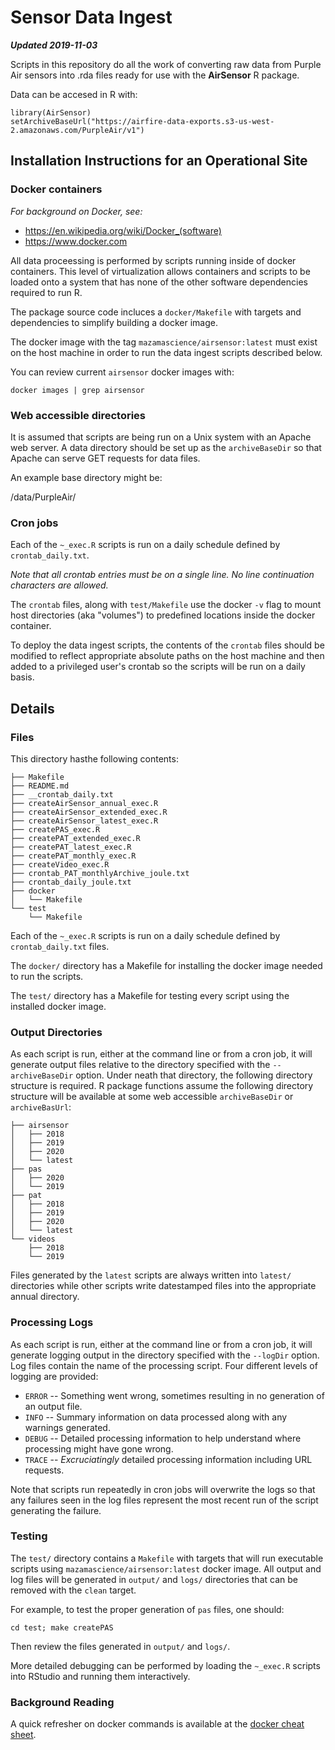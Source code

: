 # Sensor Data Ingest

**_Updated 2019-11-03_**

Scripts in this repository do all the work of converting raw data from Purple
Air sensors into .rda files ready for use with the **AirSensor** R package.

Data can be accesed in R with:

```
library(AirSensor)
setArchiveBaseUrl("https://airfire-data-exports.s3-us-west-2.amazonaws.com/PurpleAir/v1")
```

## Installation Instructions for an Operational Site

### Docker containers

_For background on Docker, see:_

* https://en.wikipedia.org/wiki/Docker_(software)
* https://www.docker.com

All data proceessing is performed by scripts running inside of docker
containers. This level of virtualization allows containers and scripts to be
loaded onto a system that has none of the other software dependencies required
to run R.

The package source code incluces a `docker/Makefile` with targets and 
dependencies to simplify building a docker image.

The docker image with the tag `mazamascience/airsensor:latest` must exist on
the host machine in order to run the data ingest scripts described below.

You can review current `airsensor` docker images with:

```
docker images | grep airsensor
```

### Web accessible directories

It is assumed that scripts are being run on a Unix system with an Apache
web server. A data directory should be set up as the `archiveBaseDir` so that
Apache can serve GET requests for data files.

An example base directory might be:

/data/PurpleAir/

### Cron jobs

Each of the `~_exec.R` scripts is run on a daily schedule defined by
`crontab_daily.txt`.

_Note that all crontab entries must be on a single line. No line continuation
characters are allowed._

The `crontab` files, along with `test/Makefile` use the docker `-v` flag to 
mount host directories (aka "volumes") to predefined locations inside the
docker container.

To deploy the data ingest scripts, the contents of the `crontab` files should be 
modified to reflect appropriate absolute paths on the host machine and then
added to a privileged user's crontab so the scripts will be run on a daily basis.

## Details

### Files

This directory hasthe following contents:

```
├── Makefile
├── README.md
├── __crontab_daily.txt
├── createAirSensor_annual_exec.R
├── createAirSensor_extended_exec.R
├── createAirSensor_latest_exec.R
├── createPAS_exec.R
├── createPAT_extended_exec.R
├── createPAT_latest_exec.R
├── createPAT_monthly_exec.R
├── createVideo_exec.R
├── crontab_PAT_monthlyArchive_joule.txt
├── crontab_daily_joule.txt
├── docker
│   └── Makefile
└── test
    └── Makefile
```

Each of the `~_exec.R` scripts is run on a daily schedule defined by
`crontab_daily.txt` files.

The `docker/` directory has a Makefile for installing the docker image needed to 
run the scripts.

The `test/` directory has a Makefile for testing every script using the
installed docker image.

### Output Directories

As each script is run, either at the command line or from a cron job, it will 
generate output files relative to the directory specified with the 
`--archiveBaseDir` option. Under neath that directory, the following directory 
structure is required. R package functions assume the following directory 
structure will be available  at some web accessible  `archiveBaseDir` or 
`archiveBasUrl`:

```
├── airsensor
│   ├── 2018
│   ├── 2019
│   ├── 2020
│   └── latest
├── pas
│   ├── 2020
│   └── 2019
├── pat
│   ├── 2018
│   ├── 2019
│   ├── 2020
│   └── latest
└── videos
    ├── 2018
    └── 2019
```

Files generated by the `latest` scripts are always written into `latest/`
directories while other scripts write datestamped files into the appropriate
annual directory.

### Processing Logs

As each script is run, either at the command line or from a cron job, it will 
generate logging output in the directory specified with the `--logDir` option. 
Log files contain the name of the processing script. Four different levels 
of logging are provided:

 * `ERROR` -- Something went wrong, sometimes resulting in no generation of an output file.
 * `INFO` -- Summary information on data processed along with any warnings generated.
 * `DEBUG` -- Detailed processing information to help understand where processing might have gone wrong.
 * `TRACE` -- *Excruciatingly* detailed processing information including URL requests.

Note that scripts run repeatedly in cron jobs will overwrite the logs so that 
any failures seen in the log files represent the most recent run of the script
generating the failure.

### Testing

The `test/` directory contains a `Makefile` with targets that will run
executable scripts using `mazamascience/airsensor:latest` docker image. All
output and log files will be generated in `output/` and `logs/` directories
that can be removed with the `clean` target.

For example, to test the proper generation of `pas` files, one should:

```
cd test; make createPAS
```

Then review the files generated in `output/` and `logs/`.

More detailed debugging can be performed by loading the `~_exec.R` scripts into
RStudio and running them interactively.

### Background Reading

A quick refresher on docker commands is available at the 
[docker cheat sheet](https://github.com/wsargent/docker-cheat-sheet).

